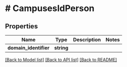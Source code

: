 # # CampusesIdPerson

## Properties

Name | Type | Description | Notes
------------ | ------------- | ------------- | -------------
**domain_identifier** | **string** |  |

[[Back to Model list]](../../README.md#models) [[Back to API list]](../../README.md#endpoints) [[Back to README]](../../README.md)
